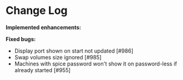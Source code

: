 # Change Log


**Implemented enhancements:**


**Fixed bugs:**

- Display port shown on start not updated [\#986]
- Swap volumes size ignored [\#985]
- Machines with spice password won't show it on password-less if already started [\#955]
